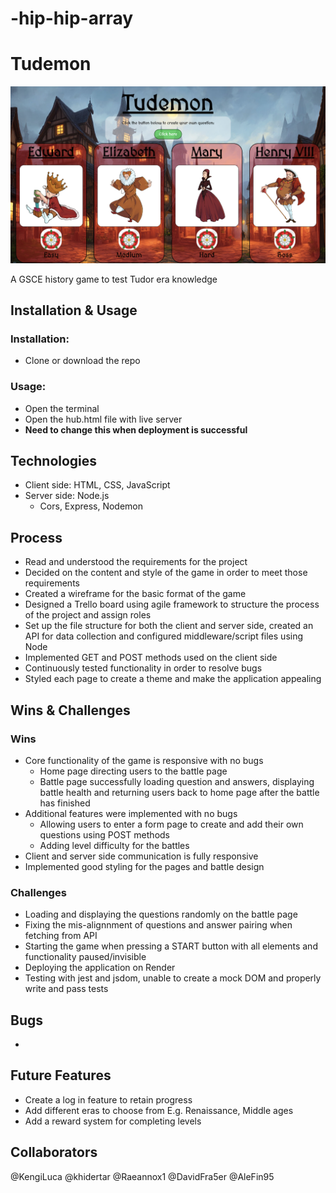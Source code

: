 # -hip-hip-array

# Tudemon
![Screenshot of the hub page for Tudemon.](/Screenshot%202023-11-09%20at%2015.10.03.png)

A GSCE history game to test Tudor era knowledge

## Installation & Usage

### Installation: 

* Clone or download the repo

### Usage:

* Open the terminal 
* Open the hub.html file with live server
* **Need to change this when deployment is successful**

## Technologies

* Client side: HTML, CSS, JavaScript
* Server side: Node.js
    - Cors, Express, Nodemon

## Process

* Read and understood the requirements for the project
* Decided on the content and style of the game in order to meet those requirements
* Created a wireframe for the basic format of the game
* Designed a Trello board using agile framework to structure the process of the project and assign roles
* Set up the file structure for both the client and server side, created an API for data collection and configured middleware/script files using Node
* Implemented GET and POST methods used on the client side
* Continuously tested functionality in order to resolve bugs 
* Styled each page to create a theme and make the application appealing

## Wins & Challenges

### Wins

* Core functionality of the game is responsive with no bugs
    - Home page directing users to the battle page
    - Battle page successfully loading question and answers, displaying battle health and returning users back to home page after the battle has finished
* Additional features were implemented with no bugs
    - Allowing users to enter a form page to create and add their own questions using POST methods
    - Adding level difficulty for the battles
* Client and server side communication is fully responsive
* Implemented good styling for the pages and battle design

### Challenges

* Loading and displaying the questions randomly on the battle page
* Fixing the mis-alignnment of questions and answer pairing when fetching from API
* Starting the game when pressing a START button with all elements and functionality paused/invisible
* Deploying the application on Render 
* Testing with jest and jsdom, unable to create a mock DOM and properly write and pass tests

## Bugs

* 

## Future Features

* Create a log in feature to retain progress
* Add different eras to choose from E.g. Renaissance, Middle ages
* Add a reward system for completing levels

## Collaborators

@KengiLuca @khidertar @Raeannox1 @DavidFra5er @AleFin95 





